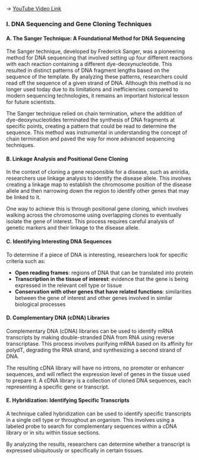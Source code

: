 -> [YouTube Video Link](https://www.youtube.com/watch?v=83-yKXuRDGc&list=PLUl4u3cNGP63LmSVIVzy584-ZbjbJ-Y63&index=18&pp=iAQB)

### I. DNA Sequencing and Gene Cloning Techniques
#### A. The Sanger Technique: A Foundational Method for DNA Sequencing

The Sanger technique, developed by Frederick Sanger, was a pioneering method for DNA sequencing that involved setting up four different reactions with each reaction containing a different dye-deoxynucleotide. This resulted in distinct patterns of DNA fragment lengths based on the sequence of the template. By analyzing these patterns, researchers could read off the sequence of a given strand of DNA. Although this method is no longer used today due to its limitations and inefficiencies compared to modern sequencing technologies, it remains an important historical lesson for future scientists.

The Sanger technique relied on chain termination, where the addition of dye-deoxynucleotides terminated the synthesis of DNA fragments at specific points, creating a pattern that could be read to determine the sequence. This method was instrumental in understanding the concept of chain termination and paved the way for more advanced sequencing techniques.

#### B. Linkage Analysis and Positional Gene Cloning

In the context of cloning a gene responsible for a disease, such as aniridia, researchers use linkage analysis to identify the disease allele. This involves creating a linkage map to establish the chromosome position of the disease allele and then narrowing down the region to identify other genes that may be linked to it.

One way to achieve this is through positional gene cloning, which involves walking across the chromosome using overlapping clones to eventually isolate the gene of interest. This process requires careful analysis of genetic markers and their linkage to the disease allele.

#### C. Identifying Interesting DNA Sequences

To determine if a piece of DNA is interesting, researchers look for specific criteria such as:

*   **Open reading frames**: regions of DNA that can be translated into protein
*   **Transcription in the tissue of interest**: evidence that the gene is being expressed in the relevant cell type or tissue
*   **Conservation with other genes that have related functions**: similarities between the gene of interest and other genes involved in similar biological processes

#### D. Complementary DNA (cDNA) Libraries

Complementary DNA (cDNA) libraries can be used to identify mRNA transcripts by making double-stranded DNA from RNA using reverse transcriptase. This process involves purifying mRNA based on its affinity for polydT, degrading the RNA strand, and synthesizing a second strand of DNA.

The resulting cDNA library will have no introns, no promoter or enhancer sequences, and will reflect the expression level of genes in the tissue used to prepare it. A cDNA library is a collection of cloned DNA sequences, each representing a specific gene or transcript.

#### E. Hybridization: Identifying Specific Transcripts

A technique called hybridization can be used to identify specific transcripts in a single cell type or throughout an organism. This involves using a labeled probe to search for complementary sequences within a cDNA library or in situ within tissue sections.

By analyzing the results, researchers can determine whether a transcript is expressed ubiquitously or specifically in certain tissues.